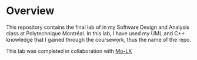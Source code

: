 # Overview

This repository contains the final lab of in my Software Design and Analysis class at Polytechnique Montréal. In this lab, I have used my UML and C++ knowledge that I gained through the coursework, thus the name of the repo.

This lab was completed in collaboration with [Mo-LK](https://github.com/Mo-LK)
